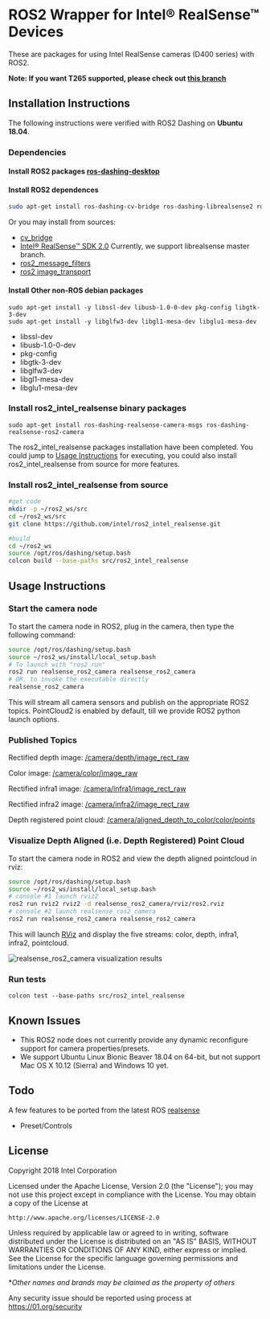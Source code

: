 # ROS2 Wrapper for Intel&reg; RealSense&trade; Devices
These are packages for using Intel RealSense cameras (D400 series) with ROS2.

**Note: If you want T265 supported, please check out [this branch](https://github.com/intel/ros2_intel_realsense/tree/refactor)**

## Installation Instructions

The following instructions were verified with ROS2 Dashing on **Ubuntu 18.04**.

### Dependencies
#### Install ROS2 packages [ros-dashing-desktop](https://index.ros.org/doc/ros2/Installation/Dashing/Linux-Install-Debians)

#### Install ROS2 dependences
  ```bash
  sudo apt-get install ros-dashing-cv-bridge ros-dashing-librealsense2 ros-dashing-message-filters ros-dashing-image-transport
  ```
  Or you may install from sources:
  * [cv_bridge](https://github.com/ros-perception/vision_opencv/tree/ros2/cv_bridge)
  * [Intel® RealSense™ SDK 2.0](https://github.com/IntelRealSense/librealsense.git) Currently, we support librealsense master branch.
  * [ros2_message_filters](https://github.com/ros2/message_filters)
  * [ros2 image_transport](https://github.com/ros-perception/image_common/tree/ros2)
  
#### Install Other non-ROS debian packages
  ```
  sudo apt-get install -y libssl-dev libusb-1.0-0-dev pkg-config libgtk-3-dev
  sudo apt-get install -y libglfw3-dev libgl1-mesa-dev libglu1-mesa-dev
  ```
  * libssl-dev
  * libusb-1.0-0-dev
  * pkg-config
  * libgtk-3-dev
  * libglfw3-dev
  * libgl1-mesa-dev
  * libglu1-mesa-dev

### Install ros2_intel_realsense binary packages
  ```
  sudo apt-get install ros-dashing-realsense-camera-msgs ros-dashing-realsense-ros2-camera
  ```
  The ros2_intel_realsense packages installation have been completed. You could jump to [Usage Instructions](https://github.com/intel/ros2_intel_realsense#usage-instructions) for executing, you could also install ros2_intel_realsense from source for more features. 

### Install ros2_intel_realsense from source
```bash
#get code
mkdir -p ~/ros2_ws/src
cd ~/ros2_ws/src
git clone https://github.com/intel/ros2_intel_realsense.git

#build
cd ~/ros2_ws
source /opt/ros/dashing/setup.bash
colcon build --base-paths src/ros2_intel_realsense
```

## Usage Instructions

### Start the camera node
To start the camera node in ROS2, plug in the camera, then type the following command:

```bash
source /opt/ros/dashing/setup.bash
source ~/ros2_ws/install/local_setup.bash
# To launch with "ros2 run"
ros2 run realsense_ros2_camera realsense_ros2_camera
# OR, to invoke the executable directly
realsense_ros2_camera
```

This will stream all camera sensors and publish on the appropriate ROS2 topics. PointCloud2 is enabled by default, till we provide ROS2 python launch options.

### Published Topics
Rectified depth image: [/camera/depth/image_rect_raw](https://github.com/ros2/common_interfaces/blob/master/sensor_msgs/msg/Image.msg)

Color image: [/camera/color/image_raw](https://github.com/ros2/common_interfaces/blob/master/sensor_msgs/msg/Image.msg)

Rectified infra1 image: [/camera/infra1/image_rect_raw](https://github.com/ros2/common_interfaces/blob/master/sensor_msgs/msg/Image.msg)

Rectified infra2 image: [/camera/infra2/image_rect_raw](https://github.com/ros2/common_interfaces/blob/master/sensor_msgs/msg/Image.msg)

Depth registered point cloud: [/camera/aligned_depth_to_color/color/points](https://github.com/ros2/common_interfaces/blob/master/sensor_msgs/msg/PointCloud2.msg)

### Visualize Depth Aligned (i.e. Depth Registered) Point Cloud

To start the camera node in ROS2 and view the depth aligned pointcloud in rviz:
```bash
source /opt/ros/dashing/setup.bash
source ~/ros2_ws/install/local_setup.bash
# console #1 launch rviz2
ros2 run rviz2 rviz2 -d realsense_ros2_camera/rviz/ros2.rviz
# console #2 launch realsense_ros2_camera
ros2 run realsense_ros2_camera realsense_ros2_camera
```

This will launch [RViz](http://wiki.ros.org/rviz) and display the five streams: color, depth, infra1, infra2, pointcloud.

![realsense_ros2_camera visualization results](https://github.com/intel/ros2_intel_realsense/raw/master/realsense_ros2_camera/rviz/ros2_rviz.png "realsense_ros2_camera visualization results")

### Run tests
```Shell
colcon test --base-paths src/ros2_intel_realsense
```

## Known Issues
* This ROS2 node does not currently provide any dynamic reconfigure support for camera properties/presets.
* We support Ubuntu Linux Bionic Beaver 18.04 on 64-bit, but not support Mac OS X 10.12 (Sierra) and Windows 10 yet.

## Todo
A few features to be ported from the latest ROS [realsense](https://github.com/intel-ros/realsense.git)
* Preset/Controls

## License
Copyright 2018 Intel Corporation

Licensed under the Apache License, Version 2.0 (the "License");
you may not use this project except in compliance with the License.
You may obtain a copy of the License at

    http://www.apache.org/licenses/LICENSE-2.0

Unless required by applicable law or agreed to in writing, software
distributed under the License is distributed on an "AS IS" BASIS,
WITHOUT WARRANTIES OR CONDITIONS OF ANY KIND, either express or implied.
See the License for the specific language governing permissions and
limitations under the License.

**Other names and brands may be claimed as the property of others*

Any security issue should be reported using process at https://01.org/security

